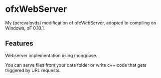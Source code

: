 # ofxWebServer

My (perevalovds) modification of ofxWebServer, adopted to compiling on Windows, oF 0.10.1.

## Features
Webserver implementation using mongoose.

You can serve files from your data folder or write c++ code that gets triggered by URL requests.


